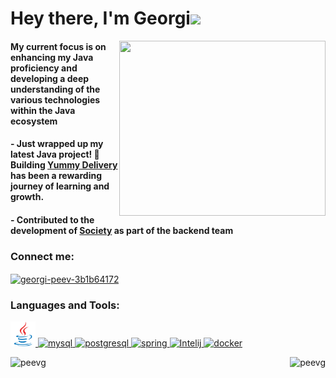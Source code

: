 <h1 align="start">Hey there, I'm Georgi<img src="https://media.giphy.com/media/hvRJCLFzcasrR4ia7z/giphy.gif" width="30px"/></h1>
<img src="https://mir-s3-cdn-cf.behance.net/project_modules/disp/6352cb28262707.5637231a2a4a7.gif"
          width="330"
          height="280"
          align="right"
             /> 
             
<h4 align="start">My current focus is on enhancing my Java proficiency and developing a deep understanding of the various technologies within the Java ecosystem</h4>
<h4 align="start">- Just wrapped up my latest Java project! 🚀 Building <a href="https://github.com/PeevG/OnlineFoodDeliveryApp/tree/main/server">Yummy Delivery</a> has been a rewarding journey of learning and growth. </h4>
 <h4 align="start">- Contributed to the development of <a href="https://github.com/Society-Project/Society">Society</a> as part of the backend team</h4>
 
 
 
   
<h3 align="left">Connect me:</h3>
<p align="left">
<a href="https://linkedin.com/in/georgi-peev-3b1b64172" target="blank"><img align="center" src="https://raw.githubusercontent.com/rahuldkjain/github-profile-readme-generator/master/src/images/icons/Social/linked-in-alt.svg" alt="georgi-peev-3b1b64172" height="30" width="40" /></a>
</p>

<h3 align="left">Languages and Tools:</h3>
<p align="left"> 
    <a href="https://www.java.com" target="_blank" rel="noreferrer"><img src="https://raw.githubusercontent.com/devicons/devicon/master/icons/java/java-original.svg" alt="java" width="40" height="40"/> </a> 
    <a href="https://www.mysql.com/" target="_blank" rel="noreferrer"> <img src="https://logowik.com/content/uploads/images/mysql8604.logowik.com.webp" alt="mysql" width="40" height="40"/> </a>
          <a href="https://www.postgresql.org/" target="_blank" rel="noreferrer"> <img src="https://cdn.icon-icons.com/icons2/2699/PNG/512/postgresql_src_logo_icon_170834.png" alt="postgresql" width="40" height="40"/> </a>
    <a href="https://spring.io/" target="_blank" rel="noreferrer"> <img src="https://www.vectorlogo.zone/logos/springio/springio-icon.svg" alt="spring" width="40" height="40"/> </a>
    <a href="https://spring.io/" target="_blank" rel="noreferrer"> <img src="https://upload.wikimedia.org/wikipedia/commons/thumb/9/9c/IntelliJ_IDEA_Icon.svg/512px-IntelliJ_IDEA_Icon.svg.png?20200803071016title" alt="Intelij" width="40" height="40"/> </a>
          <a href="https://hub.docker.com/" target="_blank" rel="noreferrer"> <img src="https://wiki.hornbill.com/images/7/70/Docker_logo.png" alt="docker" width="40" height="40"/> </a>
</p>
<p align="bottom">
    <img  src="https://github-readme-streak-stats.herokuapp.com/?user=peevg&" alt="peevg" height="155" />
    <img align="right" src="https://github-readme-stats.vercel.app/api/top-langs?username=peevg&show_icons=true&locale=en&layout=compact" alt="peevg" height="155" />
</p>
    
   

<!---
